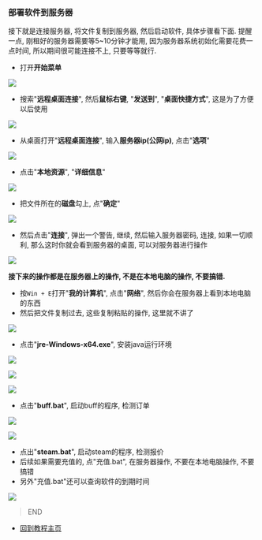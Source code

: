 ### 部署软件到服务器

接下就是连接服务器, 将文件复制到服务器, 然后启动软件, 具体步骤看下面.
提醒一点, 刚租好的服务器需要等5~10分钟才能用, 因为服务器系统初始化需要花费一点时间, 所以期间很可能连接不上, 只要等等就行.

- 打开**开始菜单**

![](https://github.com/farmer-person/pictures/blob/master/buff-delivery/40.png)

- 搜索"**远程桌面连接**", 然后**鼠标右键**, "**发送到**", "**桌面快捷方式**", 这是为了方便以后使用

![](https://github.com/farmer-person/pictures/blob/master/buff-delivery/41.png)

- 从桌面打开"**远程桌面连接**", 输入**服务器ip(公网ip)**, 点击"**选项**"

![](https://github.com/farmer-person/pictures/blob/master/buff-delivery/42.png)

- 点击"**本地资源**", "**详细信息**"

![](https://github.com/farmer-person/pictures/blob/master/buff-delivery/43.png)

- 把文件所在的**磁盘**勾上, 点"**确定**" 

![](https://github.com/farmer-person/pictures/blob/master/buff-delivery/44.png)

- 然后点击"**连接**", 弹出一个警告, 继续, 然后输入服务器密码, 连接, 如果一切顺利, 那么这时你就会看到服务器的桌面, 可以对服务器进行操作

![](https://github.com/farmer-person/pictures/blob/master/buff-delivery/52.png)

**接下来的操作都是在服务器上的操作, 不是在本地电脑的操作, 不要搞错.**

- 按`Win + E`打开"**我的计算机**", 点击"**网络**", 然后你会在服务器上看到本地电脑的东西
- 然后把文件复制过去, 这些复制粘贴的操作, 这里就不讲了

![](https://github.com/farmer-person/pictures/blob/master/buff-delivery/51.png)

- 点击"**jre-Windows-x64.exe**", 安装java运行环境

![](https://github.com/farmer-person/pictures/blob/master/buff-delivery/45.png)

![](https://github.com/farmer-person/pictures/blob/master/buff-delivery/46.png)

![](https://github.com/farmer-person/pictures/blob/master/buff-delivery/47.png)

- 点击"**buff.bat**", 启动buff的程序, 检测订单

![](https://github.com/farmer-person/pictures/blob/master/buff-delivery/48.png)

![](https://github.com/farmer-person/pictures/blob/master/buff-delivery/49.png)

- 点出"**steam.bat**", 启动steam的程序, 检测报价
- 后续如果需要充值的, 点"充值.bat", 在服务器操作, 不要在本地电脑操作, 不要搞错
- 另外"充值.bat"还可以查询软件的到期时间

![](https://github.com/farmer-person/pictures/blob/master/buff-delivery/50.png)

> END

- [回到教程主页](./index.md)
